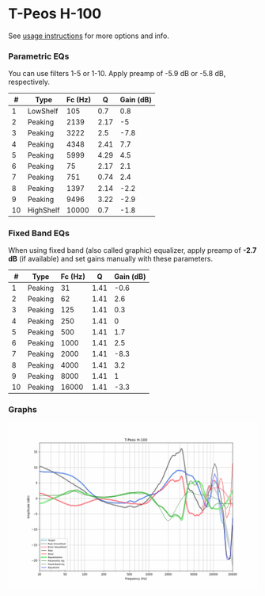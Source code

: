 # T-Peos H-100
See [usage instructions](https://github.com/jaakkopasanen/AutoEq#usage) for more options and info.

### Parametric EQs
You can use filters 1-5 or 1-10. Apply preamp of -5.9 dB or -5.8 dB, respectively.

|   # | Type      |   Fc (Hz) |    Q |   Gain (dB) |
|-----|-----------|-----------|------|-------------|
|   1 | LowShelf  |       105 | 0.7  |         0.8 |
|   2 | Peaking   |      2139 | 2.17 |        -5   |
|   3 | Peaking   |      3222 | 2.5  |        -7.8 |
|   4 | Peaking   |      4348 | 2.41 |         7.7 |
|   5 | Peaking   |      5999 | 4.29 |         4.5 |
|   6 | Peaking   |        75 | 2.17 |         2.1 |
|   7 | Peaking   |       751 | 0.74 |         2.4 |
|   8 | Peaking   |      1397 | 2.14 |        -2.2 |
|   9 | Peaking   |      9496 | 3.22 |        -2.9 |
|  10 | HighShelf |     10000 | 0.7  |        -1.8 |

### Fixed Band EQs
When using fixed band (also called graphic) equalizer, apply preamp of **-2.7 dB** (if available) and set gains manually with these parameters.

|   # | Type    |   Fc (Hz) |    Q |   Gain (dB) |
|-----|---------|-----------|------|-------------|
|   1 | Peaking |        31 | 1.41 |        -0.6 |
|   2 | Peaking |        62 | 1.41 |         2.6 |
|   3 | Peaking |       125 | 1.41 |         0.3 |
|   4 | Peaking |       250 | 1.41 |         0   |
|   5 | Peaking |       500 | 1.41 |         1.7 |
|   6 | Peaking |      1000 | 1.41 |         2.5 |
|   7 | Peaking |      2000 | 1.41 |        -8.3 |
|   8 | Peaking |      4000 | 1.41 |         3.2 |
|   9 | Peaking |      8000 | 1.41 |         1   |
|  10 | Peaking |     16000 | 1.41 |        -3.3 |

### Graphs
![](./T-Peos%20H-100.png)

